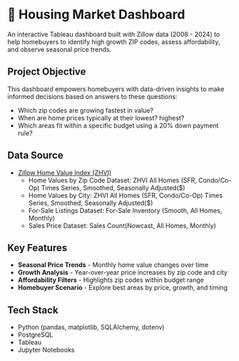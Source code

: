 # 🏡 Housing Market Dashboard

An interactive Tableau dashboard built with Zillow data (2008 - 2024) to help homebuyers to identify high growth ZIP codes, assess affordability, and observe seasonal price trends.

## Project Objective

This dashboard empowers homebuyers with data-driven insights to make informed decisions based on answers to these questions: 
- Which zip codes are growing fastest in value?
- When are home prices typically at their lowest? highest?
- Which areas fit within a specific budget using a 20% down payment rule?

## Data Source

- [Zillow Home Value Index (ZHVI)](https://www.zillow.com/research/data/)
    - Home Values by Zip Code Dataset: ZHVI All Homes (SFR, Condo/Co-Op) Times Series, Smoothed, Seasonally Adjusted($)
    - Home Values by City: ZHVI All Homes (SFR, Condo/Co-Op) Times Series, Smoothed, Seasonally Adjusted($)
    - For-Sale Listings Dataset: For-Sale Inventory (Smooth, All Homes, Monthly)
    - Sales Price Dataset: Sales Count(Nowcast, All Homes, Monthly)

## Key Features

- **Seasonal Price Trends** - Monthly home value changes over time
- **Growth Analysis** - Year-over-year price increases by zip code and city
- **Affordability Filters** - Highlights zip codes within budget range
- **Homebuyer Scenario** - Explore best areas by price, growth, and timing 

## Tech Stack

- Python (pandas, matplotlib, SQLAlchemy, dotenv)
- PostgreSQL
- Tableau
- Jupyter Notebooks

